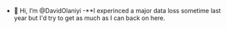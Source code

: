- 👋 Hi, I’m @DavidOlaniyi
-**I experinced a major data loss sometime last year
     but I'd try to get as much as I can back on here.

<!---
DavidOlan/DavidOlan is a ✨ special ✨ repository because its `README.md` (this file) appears on your GitHub profile.
You can click the Preview link to take a look at your changes.
--->
